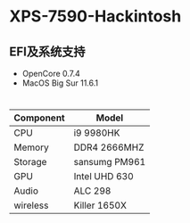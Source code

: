 # XPS-7590-Hackintosh
## EFI及系统支持
- OpenCore 0.7.4
- MacOS Big Sur 11.6.1
# 
| Component  | Model |
| ------------- | ------------- |
| CPU  | i9 9980HK  |
| Memory |  DDR4 2666MHZ |
| Storage | sansumg PM961 |
| GPU | Intel UHD 630 |
| Audio | ALC 298 |
| wireless | Killer 1650X |
